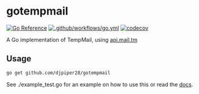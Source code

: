 # gotempmail
[![Go Reference](https://pkg.go.dev/badge/github.com/djpiper28/gotempmail.svg)](https://pkg.go.dev/github.com/djpiper28/gotempmail)
[![.github/workflows/go.yml](https://github.com/djpiper28/gotempmail/actions/workflows/go.yml/badge.svg)](https://github.com/djpiper28/gotempmail/actions/workflows/go.yml)
[![codecov](https://codecov.io/gh/djpiper28/gotempmail/branch/main/graph/badge.svg?token=3AEQM7HGT0)](https://codecov.io/gh/djpiper28/gotempmail)

A Go implementation of TempMail, using [api.mail.tm](https://api.mail.tm/)

## Usage
```sh
go get github.com/djpiper28/gotempmail
```

See ./example_test.go for an example on how to use this or read the [docs](https://pkg.go.dev/github.com/djpiper28/gotempmail).
